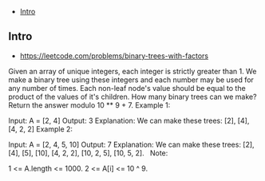 - [Intro](#intro)

## Intro

- https://leetcode.com/problems/binary-trees-with-factors

Given an array of unique integers, each integer is strictly greater than 1.
We make a binary tree using these integers and each number may be used for any number of times.
Each non-leaf node's value should be equal to the product of the values of it's children.
How many binary trees can we make?  Return the answer modulo 10 ** 9 + 7.
Example 1:

Input: A = [2, 4]
Output: 3
Explanation: We can make these trees: [2], [4], [4, 2, 2]
Example 2:

Input: A = [2, 4, 5, 10]
Output: 7
Explanation: We can make these trees: [2], [4], [5], [10], [4, 2, 2], [10, 2, 5], [10, 5, 2].
 
Note:

1 <= A.length <= 1000.
2 <= A[i] <= 10 ^ 9.


